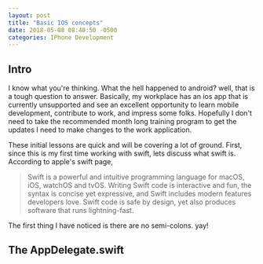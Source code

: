 ```yaml
---
layout: post
title: "Basic IOS concepts"
date: 2018-05-08 08:40:50 -0500
categories: IPhone Development 
---
```


## Intro 

I know what you're thinking. What the hell happened to android? well, that is a tough question to answer. Basically, my workplace has an ios app that is currently unsupported and see an excellent opportunity to learn mobile development, contribute to work, and impress some folks. Hopefully I don't need to take the recommended month long training program to get the updates I need to make changes to the work application. 

These initial lessons are quick and will be covering a lot of ground. First, since this is my first time working with swift, lets discuss what swift is. According to apple's swift page, 

> Swift is a powerful and intuitive programming language for macOS, iOS, watchOS and tvOS. Writing Swift code is interactive and fun, the syntax is concise yet expressive, and Swift includes modern features developers love. Swift code is safe by design, yet also produces software that runs lightning-fast.

The first thing I have noticed is there are no semi-colons. yay!

## The AppDelegate.swift 


